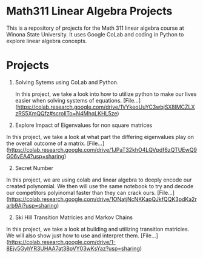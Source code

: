 # Math311 Linear Algebra Projects

This is a repository of projects for the Math 311 linear algebra course at Winona State University. It uses Google CoLab and coding in Python to explore linear algebra concepts.

# Projects

1. Solving Sytems using CoLab and Python.

   In this project, we take a look into how to utilize python to make our lives easier when solving systems of equations.
   [File...] (https://colab.research.google.com/drive/1VYkeoUuYC3wbjSX8lMCZLXzRS5XmQQfz#scrollTo=N4MhqLKHL5ze)


2. Explore Impact of Eigenvalues for non square matrices

  In this project, we take a look at what part the differing eigenvalues play on the overall outcome of a matrix.
  [File...] (https://colab.research.google.com/drive/1JPaT32khO4LQVpdf6zQTUEwQ9G06vEA4?usp=sharing)


2. Secret Number

  In this project, we are using colab and linear algebra to deeply encode our created polynomial. We then will use the same notebook to try and decode our competitors polyinomal faster than they can crack ours.
  [File...] (https://colab.research.google.com/drive/1ONatjNcNKKapQJkfQQK3pdKa2rarb9Aj?usp=sharing)
  

2. Ski Hill Transition Matricies and Markov Chains

  In this project, we take a look at building and utilizing transition matricies. We will also show just how to use and interpret them.
  [File...] (https://colab.research.google.com/drive/1-8Ejv5GyhYR3UHAA7at38pVY03wKsYaz?usp=sharing)
